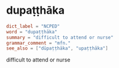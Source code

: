# dupaṭṭhāka

``` toml
dict_label = "NCPED"
word = "dupaṭṭhāka"
summary = "difficult to attend or nurse"
grammar_comment = "mfn."
see_also = ["dūpaṭṭhāka", "upaṭṭhāka"]
```

difficult to attend or nurse

